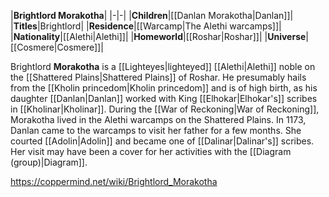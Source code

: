 |**Brightlord Morakotha**|
|-|-|
|**Children**|[[Danlan Morakotha\|Danlan]]|
|**Titles**|Brightlord|
|**Residence**|[[Warcamp\|The Alethi warcamps]]|
|**Nationality**|[[Alethi\|Alethi]]|
|**Homeworld**|[[Roshar\|Roshar]]|
|**Universe**|[[Cosmere\|Cosmere]]|

Brightlord **Morakotha** is a [[Lighteyes\|lighteyed]] [[Alethi\|Alethi]] noble on the [[Shattered Plains\|Shattered Plains]] of Roshar.
He presumably hails from the [[Kholin princedom\|Kholin princedom]] and is of high birth, as his daughter [[Danlan\|Danlan]] worked with King [[Elhokar\|Elhokar's]] scribes in [[Kholinar\|Kholinar]].
During the [[War of Reckoning\|War of Reckoning]], Morakotha lived in the Alethi warcamps on the Shattered Plains. In 1173, Danlan came to the warcamps to visit her father for a few months. She courted [[Adolin\|Adolin]] and became one of [[Dalinar\|Dalinar's]] scribes. Her visit may have been a cover for her activities with the [[Diagram (group)\|Diagram]].



https://coppermind.net/wiki/Brightlord_Morakotha
